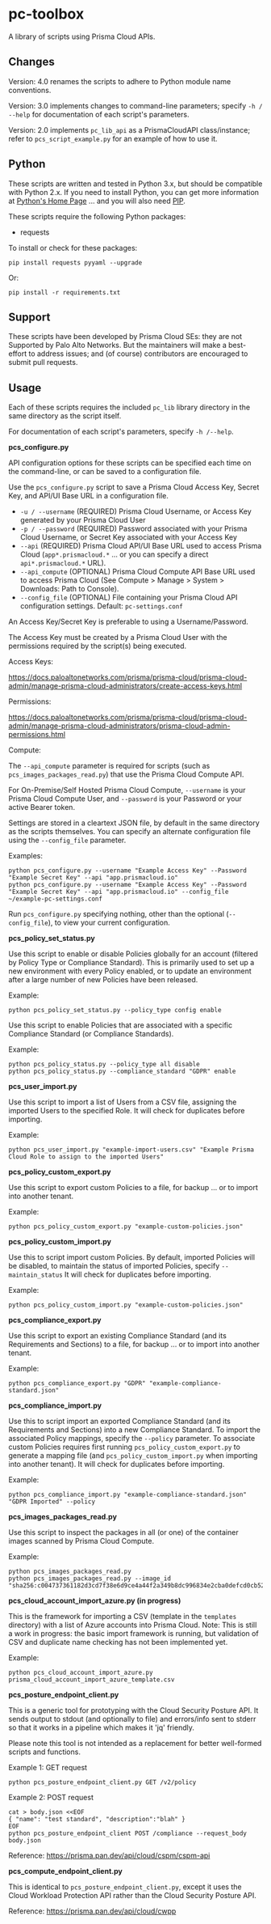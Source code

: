 # pc-toolbox

A library of scripts using Prisma Cloud APIs.

## Changes

Version: 4.0 renames the scripts to adhere to Python module name conventions.

Version: 3.0 implements changes to command-line parameters; specify `-h / --help` for documentation of each script's parameters.

Version: 2.0 implements `pc_lib_api` as a PrismaCloudAPI class/instance; refer to `pcs_script_example.py` for an example of how to use it.

## Python

These scripts are written and tested in Python 3.x, but should be compatible with Python 2.x.
If you need to install Python, you can get more information at [Python's Home Page](https://www.python.org/) ... and you will also need [PIP](https://pypi.python.org/pypi/pip). 

These scripts require the following Python packages:

- requests

To install or check for these packages:

```
pip install requests pyyaml --upgrade
```

Or:

```
pip install -r requirements.txt
```

## Support

These scripts have been developed by Prisma Cloud SEs: they are not Supported by Palo Alto Networks.
But the maintainers will make a best-effort to address issues; and (of course) contributors are encouraged to submit pull requests.

## Usage

Each of these scripts requires the included `pc_lib` library directory in the same directory as the script itself.

For documentation of each script's parameters, specify `-h /--help`.


**pcs_configure.py**

API configuration options for these scripts can be specified each time on the command-line, or can be saved to a configuration file.

Use the `pcs_configure.py` script to save a Prisma Cloud Access Key, Secret Key, and API/UI Base URL in a configuration file.

- `-u / --username` (REQUIRED) Prisma Cloud Username, or Access Key generated by your Prisma Cloud User
- `-p / --password` (REQUIRED) Password associated with your Prisma Cloud Username, or Secret Key associated with your Access Key
- `--api`           (REQUIRED) Prisma Cloud API/UI Base URL used to access Prisma Cloud (`app*.prismacloud.*` ... or you can specify a direct `api*.prismacloud.*` URL). 
- `--api_compute`   (OPTIONAL) Prisma Cloud Compute API Base URL used to access Prisma Cloud (See Compute > Manage > System > Downloads: Path to Console). 
- `--config_file`   (OPTIONAL) File containing your Prisma Cloud API configuration settings. Default: `pc-settings.conf`

An Access Key/Secret Key is preferable to using a Username/Password.

The Access Key must be created by a Prisma Cloud User with the permissions required by the script(s) being executed.

Access Keys:

https://docs.paloaltonetworks.com/prisma/prisma-cloud/prisma-cloud-admin/manage-prisma-cloud-administrators/create-access-keys.html

Permissions:

https://docs.paloaltonetworks.com/prisma/prisma-cloud/prisma-cloud-admin/manage-prisma-cloud-administrators/prisma-cloud-admin-permissions.html

Compute:

The `--api_compute` parameter is required for scripts (such as `pcs_images_packages_read.py`) that use the Prisma Cloud Compute API.

For On-Premise/Self Hosted Prisma Cloud Compute, `--username` is your Prisma Cloud Compute User, and `--password` is your Password or your active Bearer token.

Settings are stored in a cleartext JSON file, by default in the same directory as the scripts themselves.
You can specify an alternate configuration file using the `--config_file` parameter.

Examples:

```
python pcs_configure.py --username "Example Access Key" --Password "Example Secret Key" --api "app.prismacloud.io"
python pcs_configure.py --username "Example Access Key" --Password "Example Secret Key" --api "app.prismacloud.io" --config_file ~/example-pc-settings.conf
```

Run `pcs_configure.py` specifying nothing, other than the optional (`--config_file`), to view your current configuration.


**pcs_policy_set_status.py**

Use this script to enable or disable Policies globally for an account (filtered by Policy Type or Compliance Standard).
This is primarily used to set up a new environment with every Policy enabled, or to update an environment after a large number of new Policies have been released.

Example:

```
python pcs_policy_set_status.py --policy_type config enable
```

Use this script to enable Policies that are associated with a specific Compliance Standard (or Compliance Standards).

Example:

```
python pcs_policy_status.py --policy_type all disable
python pcs_policy_status.py --compliance_standard "GDPR" enable
```

**pcs_user_import.py**

Use this script to import a list of Users from a CSV file, assigning the imported Users to the specified Role.
It will check for duplicates before importing.

Example:

```
python pcs_user_import.py "example-import-users.csv" "Example Prisma Cloud Role to assign to the imported Users"
```


**pcs_policy_custom_export.py**

Use this script to export custom Policies to a file, for backup ... or to import into another tenant.

Example:

```
python pcs_policy_custom_export.py "example-custom-policies.json"
```

**pcs_policy_custom_import.py**

Use this to script import custom Policies.
By default, imported Policies will be disabled, to maintain the status of imported Policies, specify `--maintain_status`
It will check for duplicates before importing.

Example:

```
python pcs_policy_custom_import.py "example-custom-policies.json"
```


**pcs_compliance_export.py**

Use this script to export an existing Compliance Standard (and its Requirements and Sections) to a file, for backup ... or to import into another tenant.

Example:

```
python pcs_compliance_export.py "GDPR" "example-compliance-standard.json"
```


**pcs_compliance_import.py**

Use this to script import an exported Compliance Standard (and its Requirements and Sections) into a new Compliance Standard.
To import the associated Policy mappings, specify the `--policy` parameter. 
To associate custom Policies requires first running `pcs_policy_custom_export.py` to generate a mapping file (and `pcs_policy_custom_import.py` when importing into another tenant).
It will check for duplicates before importing.

Example:

```
python pcs_compliance_import.py "example-compliance-standard.json" "GDPR Imported" --policy
```


**pcs_images_packages_read.py**

Use this script to inspect the packages in all (or one) of the container images scanned by Prisma Cloud Compute.

Example:

```
python pcs_images_packages_read.py
python pcs_images_packages_read.py --image_id "sha256:c004737361182d3cd7f38e6d9ce4a44f2a349b8dc996834e2cba0defcd0cb522"
```


**pcs_cloud_account_import_azure.py (in progress)**

This is the framework for importing a CSV (template in the `templates` directory) with a list of Azure accounts into Prisma Cloud.
Note: This is still a work in progress: the basic import framework is running, but validation of CSV and duplicate name checking has not been implemented yet.

Example:

```
python pcs_cloud_account_import_azure.py prisma_cloud_account_import_azure_template.csv
```

**pcs_posture_endpoint_client.py**

This is a generic tool for prototyping with the Cloud Security Posture API.
It sends output to stdout (and optionally to file) and errors/info sent to stderr so that it works in a pipeline which makes it 'jq' friendly.

Please note this tool is not intended as a replacement for better well-formed scripts and functions.

Example 1: GET request

```
python pcs_posture_endpoint_client.py GET /v2/policy
```

Example 2: POST request

```
cat > body.json <<EOF
{ "name": "test standard", "description":"blah" }
EOF
python pcs_posture_endpoint_client POST /compliance --request_body body.json
```

Reference: https://prisma.pan.dev/api/cloud/cspm/cspm-api

**pcs_compute_endpoint_client.py**

This is identical to `pcs_posture_endpoint_client.py`,
except it uses the Cloud Workload Protection API rather than the Cloud Security Posture API.

Reference: https://prisma.pan.dev/api/cloud/cwpp
 


